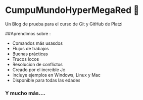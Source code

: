 # CumpuMundoHyperMegaRed 🤖
Un Blog de prueba para el curso de Git y GitHub de Platzi

##Aprendimos sobre :

- Comandos más usasdos
- Flujos de trabajos
- Buenas prácticas
- Trucos locos
- Resolucion de conflictos
- Creado por el increible Jc
- Incluye ejemplos en Windows, Linux y Mac
- Disponible para todas las edades

### Y mucho más....
